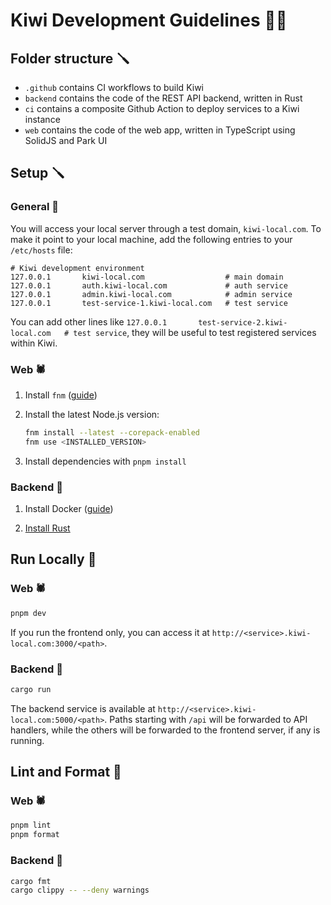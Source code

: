 # Kiwi Development Guidelines 👨‍💻

## Folder structure 🪛

- `.github` contains CI workflows to build Kiwi
- `backend` contains the code of the REST API backend, written in Rust
- `ci` contains a composite Github Action to deploy services to a Kiwi instance
- `web` contains the code of the web app, written in TypeScript using SolidJS and Park UI

## Setup 🪛

### General 🥝

You will access your local server through a test domain, `kiwi-local.com`. To make it point to your local machine, add the following entries to your `/etc/hosts` file:

```
# Kiwi development environment
127.0.0.1       kiwi-local.com                  # main domain
127.0.0.1       auth.kiwi-local.com             # auth service
127.0.0.1       admin.kiwi-local.com            # admin service
127.0.0.1       test-service-1.kiwi-local.com   # test service
```

You can add other lines like `127.0.0.1       test-service-2.kiwi-local.com   # test service`, they will be useful to test registered services within Kiwi.

### Web 🕷️

1. Install `fnm` ([guide](https://github.com/Schniz/fnm))

1. Install the latest Node.js version:

   ```sh
   fnm install --latest --corepack-enabled
   fnm use <INSTALLED_VERSION>
   ```

1. Install dependencies with `pnpm install`

### Backend 🎒

1. Install Docker ([guide](https://docs.docker.com/engine/install/))

1. [Install Rust](https://www.rust-lang.org/tools/install)

## Run Locally 🧸

### Web 🕷️

```sh
pnpm dev
```

If you run the frontend only, you can access it at `http://<service>.kiwi-local.com:3000/<path>`.

### Backend 🎒

```sh
cargo run
```

The backend service is available at `http://<service>.kiwi-local.com:5000/<path>`. Paths starting with `/api` will be forwarded to API handlers, while the others will be forwarded to the frontend server, if any is running.

## Lint and Format 🧽

### Web 🕷️

```sh
pnpm lint
pnpm format
```

### Backend 🎒

```sh
cargo fmt
cargo clippy -- --deny warnings
```
